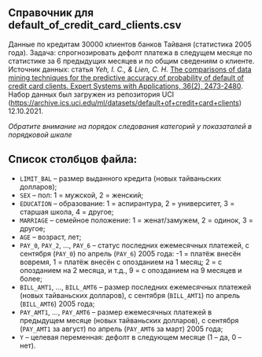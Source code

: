 
## Справочник для **default_of_credit_card_clients.csv**

Данные по кредитам 30000 клиентов банков Тайваня (статистика 2005 года). Задача: спрогнозировать дефолт платежа в следущем месяце по статистике за 6 предыдущих месяцев и по общим сведениям о клиенте. Источник данных: статья *Yeh, I. C., & Lien, C. H.* [The comparisons of data mining techniques for the predictive accuracy of probability of default of credit card clients. Expert Systems with Applications, 36(2), 2473-2480](https://bradzzz.gitbooks.io/ga-dsi-seattle/content/dsi/dsi_05_classification_databases/2.1-lesson/assets/datasets/DefaultCreditCardClients_yeh_2009.pdf). Набор данных был загружен из репозитория UCI (<https://archive.ics.uci.edu/ml/datasets/default+of+credit+card+clients>) 12.10.2021.    

*Обратите внимание на порядок следования категорий у показаталей в порядковой шкале*  

## Список столбцов файла:   

* `LIMIT_BAL` – размер выданного кредита (новых тайваньских долларов);  
* `SEX` – пол: 1 = мужской, 2 = женский;  
* `EDUCATION` – образование: 1 = аспирантура, 2 = университет, 3 = старшая школа, 4 = другое;  
* `MARRIAGE` – семейное положение: 1 = женат/замужем, 2 = одинок, 3 = другое;  
* `AGE` – возраст, лет;  
* `PAY_0`, `PAY_2`, ..., `PAY_6` – статус последних ежемесячных платежей, с сентября (`PAY_0`) по апрель (`PAY_6`) 2005 года: -1 = платёж внесён вовремя, 1 = платёж внесён с опозданием на 1 месяц; 2 = с опозданием на 2 месяца, и т.д., 9 = с опозданием на 9 месяцев и более;  
* `BILL_AMT1`, ..., `BILL_AMT6` – размер последних ежемесячных платежей (новых тайваньских долларов), с сентября (`BILL_AMT1`) по апрель (`BILL_AMT6`) 2005 года;  
* `PAY_AMT1`, ..., `PAY_AMT6` – размер ежемесячных платежей в предыдущем месяце (новых тайваньских долларов), с сентября (`PAY_AMT1` за август) по апрель (`PAY_AMT6` за март) 2005 года;  
* `Y` – целевая переменная: дефолт в следующем месяце (1 – да, 0 – нет).   
